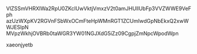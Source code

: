 VlZSSmVHRXlWa2RpU0ZKclUwVktjVmxzV2t0amJHUllUbFp3VVZWWE9VeFph
azUzWXpKV2RGVnFSbWxOCmFteHpWMnRGT1ZCUmIwdGpNbEkxQ2xwWWJESlpN
MVpzWkhjOVBRb0taWGR3YW01NGJXdG5iZz09CgpjZmNpcWpodWpn

xaeonjyetb